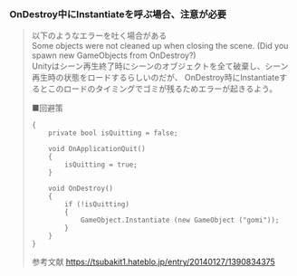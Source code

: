 ### OnDestroy中にInstantiateを呼ぶ場合、注意が必要
> 以下のようなエラーを吐く場合がある  
> Some objects were not cleaned up when closing the scene. (Did you spawn new GameObjects from OnDestroy?)  
> Unityはシーン再生終了時にシーンのオブジェクトを全て破棄し、シーン再生時の状態をロードするらしいのだが、
> OnDestroy時にInstantiateするとこのロードのタイミングでゴミが残るためエラーが起きるよう。  
>
> ■回避策
> ```
>{
>     private bool isQuitting = false;
>     
>     void OnApplicationQuit()
>     {
>         isQuitting = true;
>     }
>    
>     void OnDestroy()
>     {
>         if (!isQuitting)  
>         {  
>             GameObject.Instantiate (new GameObject ("gomi"));
>         }  
>     }
>}
> ```
> 参考文献
> https://tsubakit1.hateblo.jp/entry/20140127/1390834375
